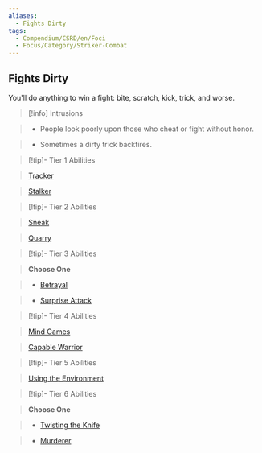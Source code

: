 ```yaml
---
aliases:
  - Fights Dirty
tags:
  - Compendium/CSRD/en/Foci
  - Focus/Category/Striker-Combat
---
```

  
    
## Fights Dirty    
You'll do anything to win a fight: bite, scratch, kick, trick, and worse.    
  
>[!info] Intrusions    
>- People look poorly upon those who cheat or fight without honor.    
>- Sometimes a dirty trick backfires.    
  
  
>[!tip]- Tier 1 Abilities    
> [Tracker](Tracker.md)    
> [Stalker](Stalker.md)    
  
  
>[!tip]- Tier 2 Abilities    
> [Sneak](Sneak.md)    
> [Quarry](Quarry.md)    
  
  
>[!tip]- Tier 3 Abilities    
> **Choose One**    
>- [Betrayal](Betrayal.md)    
>- [Surprise Attack](Surprise-Attack.md)    
  
  
>[!tip]- Tier 4 Abilities    
> [Mind Games](Mind-Games.md)    
> [Capable Warrior](Capable-Warrior.md)    
  
  
>[!tip]- Tier 5 Abilities    
> [Using the Environment](Using-the-Environment.md)    
  
  
>[!tip]- Tier 6 Abilities    
> **Choose One**    
>- [Twisting the Knife](Twisting-the-Knife.md)    
>- [Murderer](Murderer.md)